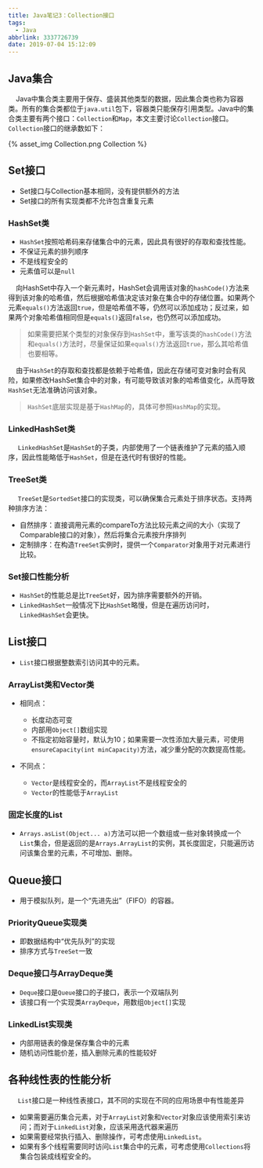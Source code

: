 ```yaml
---
title: Java笔记3：Collection接口
tags:
  - Java
abbrlink: 3337726739
date: 2019-07-04 15:12:09
---
```


## Java集合

&#160;&#160;&#160;&#160;Java中集合类主要用于保存、盛装其他类型的数据，因此集合类也称为容器类。所有的集合类都位于`java.util`包下，容器类只能保存引用类型。Java中的集合类主要有两个接口：`Collection`和`Map`，本文主要讨论`Collection`接口。`Collection`接口的继承数如下：

{% asset_img Collection.png Collection %}

## Set接口

* Set接口与Collection基本相同，没有提供额外的方法
* Set接口的所有实现类都不允许包含重复元素

### HashSet类

* `HashSet`按照哈希码来存储集合中的元素，因此具有很好的存取和查找性能。
* 不保证元素的排列顺序
* 不是线程安全的
* 元素值可以是`null`

&#160;&#160;&#160;&#160;向HashSet中存入一个新元素时，HashSet会调用该对象的`hashCode()`方法来得到该对象的哈希值，然后根据哈希值决定该对象在集合中的存储位置。如果两个元素`equals()`方法返回`true`，但是哈希值不等，仍然可以添加成功；反过来，如果两个对象哈希值相同但是`equals()`返回`false`，也仍然可以添加成功。

> 如果需要把某个类型的对象保存到`HashSet`中，重写该类的`hashCode()`方法和`equals()`方法时，尽量保证如果`equals()`方法返回`true`，那么其哈希值也要相等。

&#160;&#160;&#160;&#160;由于`HashSet`的存取和查找都是依赖于哈希值，因此在存储可变对象时会有风险，如果修改HashSet集合中的对象，有可能导致该对象的哈希值变化，从而导致`HashSet`无法准确访问该对象。

> `HashSet`底层实现是基于`HashMap`的，具体可参照`HashMap`的实现。

### LinkedHashSet类

&#160;&#160;&#160;&#160; `LinkedHashSet`是`HashSet`的子类，内部使用了一个链表维护了元素的插入顺序，因此性能略低于`HashSet`，但是在迭代时有很好的性能。

### TreeSet类

&#160;&#160;&#160;&#160; `TreeSet`是`SortedSet`接口的实现类，可以确保集合元素处于排序状态。支持两种排序方法：
* 自然排序：直接调用元素的compareTo方法比较元素之间的大小（实现了Comparable接口的对象），然后将集合元素按升序排列
* 定制排序：在构造`TreeSet`实例时，提供一个`Comparator`对象用于对元素进行比较。

### Set接口性能分析

* `HashSet`的性能总是比`TreeSet`好，因为排序需要额外的开销。
* `LinkedHashSet`一般情况下比`HashSet`略慢，但是在遍历访问时，`LinkedHashSet`会更快。

## List接口

* `List`接口根据整数索引访问其中的元素。

### ArrayList类和Vector类

* 相同点：
  * 长度动态可变
  * 内部用`Object[]`数组实现
  * 不指定初始容量时，默认为10；如果需要一次性添加大量元素，可使用`ensureCapacity(int minCapacity)`方法，减少重分配的次数提高性能。

* 不同点：
  * `Vector`是线程安全的，而`ArrayList`不是线程安全的
  * `Vector`的性能低于`ArrayList`

### 固定长度的List

* `Arrays.asList(Object... a)`方法可以把一个数组或一些对象转换成一个`List`集合，但是返回的是`Arrays.ArrayList`的实例，其长度固定，只能遍历访问该集合里的元素，不可增加、删除。

## Queue接口

* 用于模拟队列，是一个“先进先出”（FIFO）的容器。

### PriorityQueue实现类

* 即数据结构中“优先队列”的实现
* 排序方式与`TreeSet`一致

### Deque接口与ArrayDeque类

* `Deque`接口是`Queue`接口的子接口，表示一个双端队列
* 该接口有一个实现类`ArrayDeque`，用数组`Object[]`实现

### LinkedList实现类

* 内部用链表的像是保存集合中的元素
* 随机访问性能价差，插入删除元素的性能较好

## 各种线性表的性能分析

&#160;&#160;&#160;&#160; `List`接口是一种线性表接口，其不同的实现在不同的应用场景中有性能差异

* 如果需要遍历集合元素，对于`ArrayList`对象和`Vector`对象应该使用索引来访问；而对于`LinkedList`对象，应该采用迭代器来遍历
* 如果需要经常执行插入、删除操作，可考虑使用`LinkedList`。
* 如果有多个线程需要同时访问`List`集合中的元素，可考虑使用`Collections`将集合包装成线程安全的。 
